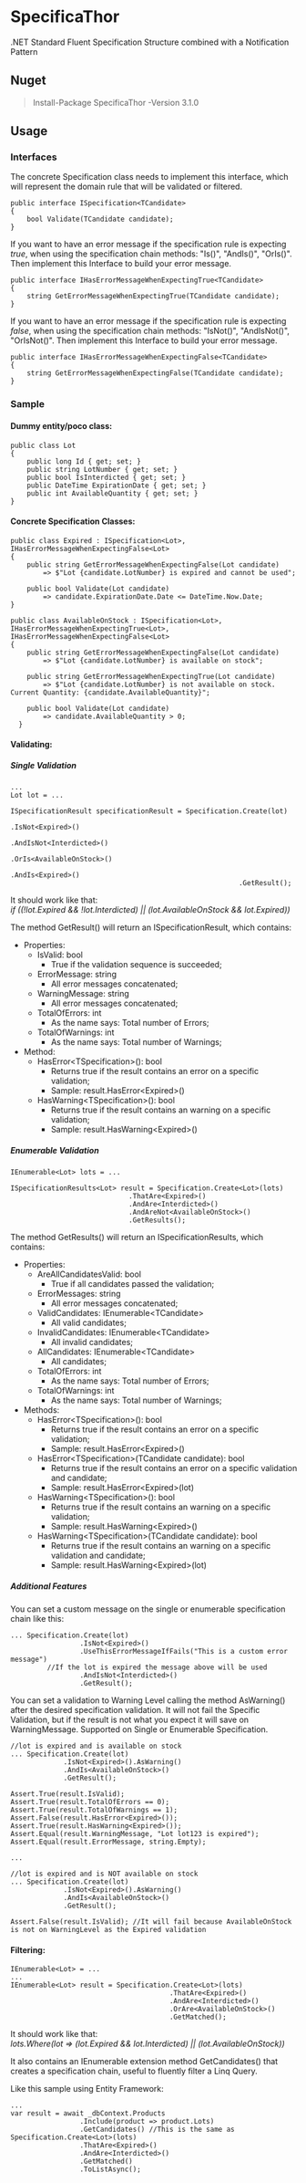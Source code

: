 # SpecificaThor
.NET Standard Fluent Specification Structure combined with a Notification Pattern

## Nuget
> Install-Package SpecificaThor -Version 3.1.0

## Usage

### Interfaces 

The concrete Specification class needs to implement this interface, which will represent the domain rule that will be validated or filtered.

```
public interface ISpecification<TCandidate>
{
    bool Validate(TCandidate candidate);
}
```
If you want to have an error message if the specification rule is expecting *true*, when using the specification chain methods: "Is()", "AndIs()", "OrIs()". Then implement this Interface to build your error message.

```
public interface IHasErrorMessageWhenExpectingTrue<TCandidate>
{
    string GetErrorMessageWhenExpectingTrue(TCandidate candidate);
}
```

If you want to have an error message if the specification rule is expecting *false*, when using the specification chain methods: "IsNot()", "AndIsNot()", "OrIsNot()". Then implement this Interface to build your error message.

```
public interface IHasErrorMessageWhenExpectingFalse<TCandidate>
{
    string GetErrorMessageWhenExpectingFalse(TCandidate candidate);
}
```

### Sample

#### Dummy entity/poco class:
```
public class Lot
{
    public long Id { get; set; }
    public string LotNumber { get; set; }
    public bool IsInterdicted { get; set; }
    public DateTime ExpirationDate { get; set; }
    public int AvailableQuantity { get; set; }
}
```

#### Concrete Specification Classes: 
```
public class Expired : ISpecification<Lot>, IHasErrorMessageWhenExpectingFalse<Lot>
{
    public string GetErrorMessageWhenExpectingFalse(Lot candidate)
        => $"Lot {candidate.LotNumber} is expired and cannot be used";

    public bool Validate(Lot candidate)
        => candidate.ExpirationDate.Date <= DateTime.Now.Date;
}
  
public class AvailableOnStock : ISpecification<Lot>, IHasErrorMessageWhenExpectingTrue<Lot>, IHasErrorMessageWhenExpectingFalse<Lot>
{
    public string GetErrorMessageWhenExpectingFalse(Lot candidate)
        => $"Lot {candidate.LotNumber} is available on stock";

    public string GetErrorMessageWhenExpectingTrue(Lot candidate)
        => $"Lot {candidate.LotNumber} is not available on stock. Current Quantity: {candidate.AvailableQuantity}";

    public bool Validate(Lot candidate)
        => candidate.AvailableQuantity > 0;
  }
```

#### Validating:
##### Single Validation
```
...
Lot lot = ...

ISpecificationResult specificationResult = Specification.Create(lot)
                                                        .IsNot<Expired>()
                                                        .AndIsNot<Interdicted>()
                                                        .OrIs<AvailableOnStock>()
                                                        .AndIs<Expired>()
                                                        .GetResult();
```
It should work like that:                                                       
*if ((!lot.Expired && !lot.Interdicted) || (lot.AvailableOnStock && lot.Expired))*

The method GetResult() will return an ISpecificationResult, which contains:
 - Properties:
    - IsValid: bool 
    	- True if the validation sequence is succeeded;
    - ErrorMessage: string
    	- All error messages concatenated;
    - WarningMessage: string
    	- All error messages concatenated;
    - TotalOfErrors: int
    	- As the name says: Total number of Errors;
    - TotalOfWarnings: int
    	- As the name says: Total number of Warnings;
 - Method:
    - HasError\<TSpecification\>(): bool 
    	- Returns true if the result contains an error on a specific validation;
        - Sample: result.HasError\<Expired\>()
    - HasWarning\<TSpecification\>(): bool 
    	- Returns true if the result contains an warning on a specific validation;
        - Sample: result.HasWarning\<Expired\>()

##### Enumerable Validation
```
IEnumerable<Lot> lots = ...

ISpecificationResults<Lot> result = Specification.Create<Lot>(lots)
					         .ThatAre<Expired>()
					         .AndAre<Interdicted>()
					         .AndAreNot<AvailableOnStock>()
					         .GetResults();
```

The method GetResults() will return an ISpecificationResults, which contains:
 - Properties:
    - AreAllCandidatesValid: bool 
    	- True if all candidates passed the validation;
    - ErrorMessages: string
    	- All error messages concatenated;
    - ValidCandidates: IEnumerable\<TCandidate\>
    	- All valid candidates;
    - InvalidCandidates: IEnumerable\<TCandidate\>
    	- All invalid candidates;
    - AllCandidates: IEnumerable\<TCandidate\>
    	- All candidates;
    - TotalOfErrors: int
    	- As the name says: Total number of Errors;
    - TotalOfWarnings: int
    	- As the name says: Total number of Warnings;
 - Methods:
    - HasError\<TSpecification\>(): bool 
    	- Returns true if the result contains an error on a specific validation;
        - Sample: result.HasError\<Expired\>()
    - HasError\<TSpecification\>(TCandidate candidate): bool 
    	- Returns true if the result contains an error on a specific validation and candidate;
        - Sample: result.HasError\<Expired\>(lot)
    - HasWarning\<TSpecification\>(): bool 
    	- Returns true if the result contains an warning on a specific validation;
        - Sample: result.HasWarning\<Expired\>()
    - HasWarning\<TSpecification\>(TCandidate candidate): bool 
    	- Returns true if the result contains an warning on a specific validation and candidate;
        - Sample: result.HasWarning\<Expired\>(lot)

##### Additional Features

You can set a custom message on the single or enumerable specification chain like this:
```
... Specification.Create(lot)
                 .IsNot<Expired>()
                 .UseThisErrorMessageIfFails("This is a custom error message") 
		 //If the lot is expired the message above will be used
                 .AndIsNot<Interdicted>()
                 .GetResult();
```

You can set a validation to Warning Level calling the method AsWarning() after the desired specification validation.
It will not fail the Specific Validation, but if the result is not what you expect it will save on WarningMessage.
Supported on Single or Enumerable Specification.

```
//lot is expired and is available on stock
... Specification.Create(lot)
	         .IsNot<Expired>().AsWarning()
	         .AndIs<AvailableOnStock>()
	         .GetResult();
		 
Assert.True(result.IsValid);
Assert.True(result.TotalOfErrors == 0);
Assert.True(result.TotalOfWarnings == 1);
Assert.False(result.HasError<Expired>());
Assert.True(result.HasWarning<Expired>());
Assert.Equal(result.WarningMessage, "Lot lot123 is expired");	 
Assert.Equal(result.ErrorMessage, string.Empty);

...

//lot is expired and is NOT available on stock
... Specification.Create(lot)
	         .IsNot<Expired>().AsWarning()
	         .AndIs<AvailableOnStock>()
	         .GetResult();
		 
Assert.False(result.IsValid); //It will fail because AvailableOnStock is not on WarningLevel as the Expired validation
```

#### Filtering:
```
IEnumerable<Lot> = ...
...
IEnumerable<Lot> result = Specification.Create<Lot>(lots)
                                       .ThatAre<Expired>()
                                       .AndAre<Interdicted>()
                                       .OrAre<AvailableOnStock>()
                                       .GetMatched();
```
It should work like that:         
*lots.Where(lot => (lot.Expired && lot.Interdicted) || (lot.AvailableOnStock))*

It also contains an IEnumerable extension method GetCandidates() that creates a specification chain, useful to fluently filter a Linq Query.

Like this sample using Entity Framework:

```
...
var result = await _dbContext.Products
			     .Include(product => product.Lots)
			     .GetCandidates() //This is the same as Specification.Create<Lot>(lots)
			     .ThatAre<Expired>()
			     .AndAre<Interdicted>()
			     .GetMatched()
			     .ToListAsync();
```

